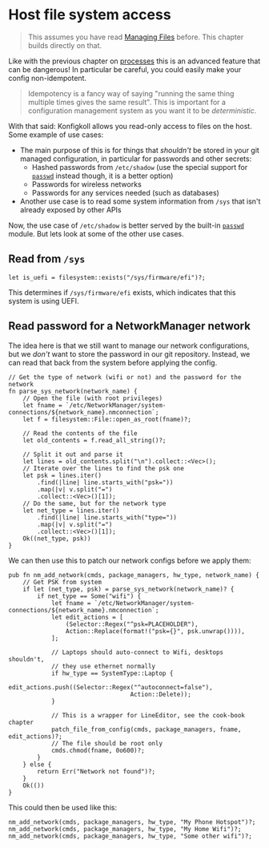 # Host file system access

> This assumes you have read [Managing Files](../files.md) before.
> This chapter builds directly on that.

Like with the previous chapter on [processes](./process.md) this is an advanced
feature that can be dangerous! In particular be careful, you could easily make
your config non-idempotent.

> Idempotency is a fancy way of saying "running the same thing multiple times
> gives the same result". This is important for a configuration management system
> as you want it to be *deterministic*.

With that said: Konfigkoll allows you read-only access to files on the host. Some
example of use cases:

* The main purpose of this is for things that *shouldn't* be stored in your git
  managed configuration, in particular for passwords and other secrets:
  * Hashed passwords from `/etc/shadow` (use the special support for
    [`passwd`](../integrations/passwd.md) instead though, it is a better option)
  * Passwords for wireless networks
  * Passwords for any services needed (such as databases)
* Another use case is to read some system information from `/sys` that isn't
  already exposed by other APIs

Now, the use case of `/etc/shadow` is better served by the built-in
[`passwd`](../integrations/passwd.md) module. But lets look at some of the
other use cases.

## Read from `/sys`

```rune
let is_uefi = filesystem::exists("/sys/firmware/efi")?;
```

This determines if `/sys/firmware/efi` exists, which indicates that this system
is using UEFI.

## Read password for a NetworkManager network

The idea here is that we still want to manage our network configurations, but
we *don't* want to store the password in our git repository. Instead, we can read
that back from the system before applying the config.

```rune
// Get the type of network (wifi or not) and the password for the network
fn parse_sys_network(network_name) {
    // Open the file (with root privileges)
    let fname = `/etc/NetworkManager/system-connections/${network_name}.nmconnection`;
    let f = filesystem::File::open_as_root(fname)?;

    // Read the contents of the file
    let old_contents = f.read_all_string()?;

    // Split it out and parse it
    let lines = old_contents.split("\n").collect::<Vec>();
    // Iterate over the lines to find the psk one
    let psk = lines.iter()
        .find(|line| line.starts_with("psk="))
        .map(|v| v.split("=")
        .collect::<Vec>()[1]);
    // Do the same, but for the network type
    let net_type = lines.iter()
        .find(|line| line.starts_with("type="))
        .map(|v| v.split("=")
        .collect::<Vec>()[1]);
    Ok((net_type, psk))
}
```

We can then use this to patch our network configs before we apply them:

```rune
pub fn nm_add_network(cmds, package_managers, hw_type, network_name) {
    // Get PSK from system
    if let (net_type, psk) = parse_sys_network(network_name)? {
        if net_type == Some("wifi") {
            let fname = `/etc/NetworkManager/system-connections/${network_name}.nmconnection`;
            let edit_actions = [
                (Selector::Regex("^psk=PLACEHOLDER"),
                Action::Replace(format!("psk={}", psk.unwrap()))),
            ];

            // Laptops should auto-connect to Wifi, desktops shouldn't,
            // they use ethernet normally
            if hw_type == SystemType::Laptop {
                edit_actions.push((Selector::Regex("^autoconnect=false"),
                                  Action::Delete));
            }

            // This is a wrapper for LineEditor, see the cook-book chapter
            patch_file_from_config(cmds, package_managers, fname, edit_actions)?;
            // The file should be root only
            cmds.chmod(fname, 0o600)?;
        }
    } else {
        return Err("Network not found")?;
    }
    Ok(())
}
```

This could then be used like this:

```rune
nm_add_network(cmds, package_managers, hw_type, "My Phone Hotspot")?;
nm_add_network(cmds, package_managers, hw_type, "My Home Wifi")?;
nm_add_network(cmds, package_managers, hw_type, "Some other wifi")?;
```
